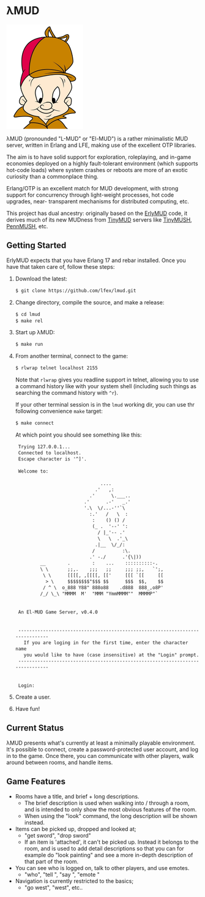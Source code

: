 # λMUD

<a href="https://raw.github.com/lfex/lmud/master/resources/images/El-Mud.png"><img src="resources/images/El-Mud.png"/></a><br/>

λMUD (pronounded "L-MUD" or "El-MUD") is a rather minimalistic MUD server,
written in Erlang and LFE, making use of the excellent OTP libraries.

The aim is to have solid support for exploration, roleplaying, and in-game
economies deployed on a highly fault-tolerant environment (which supports
hot-code loads) where system crashes or reboots are more of an exotic
curiosity than a commonplace thing.

Erlang/OTP is an excellent match for MUD development, with strong support
for concurrency through light-weight processes, hot code upgrades, near-
transparent mechanisms for distributed computing, etc.

This project has dual ancestry: originally based on the
[ErlyMUD](https://bitbucket.org/jwarlander/erlymud) code, it
derives much of its new MUDness from
[TinyMUD](http://en.wikipedia.org/wiki/TinyMUD) servers like
[TinyMUSH](http://en.wikipedia.org/wiki/TinyMUSH),
[PennMUSH](http://www.pennmush.org/),
etc.


## Getting Started

ErlyMUD expects that you have Erlang 17 and rebar installed. Once you have
that taken care of, follow these steps:

  1. Download the latest:

     ```sh
     $ git clone https://github.com/lfex/lmud.git
     ```

  1. Change directory, compile the source, and make a release:

     ```sh
     $ cd lmud
     $ make rel
     ```

  1. Start up λMUD:

     ```sh
     $ make run
     ```

  1. From another terminal, connect to the game:

     ```sh
     $ rlwrap telnet localhost 2155
     ```
     Note that ``rlwrap`` gives you readline support in telnet, allowing you
     to use a command history like with your system shell (including such
     things as searching the command history with ``^r``).

     If your other terminal session is in the ``lmud`` working dir, you can
     use thr following convenience ``make`` target:

     ```sh
     $ make connect
     ```

     At which point you should see something like this:

     ```
      Trying 127.0.0.1...
      Connected to localhost.
      Escape character is '^]'.

      Welcome to:

                                    ....
                                  .'   ,:
                                .'      \.___..
                              .'      .-'   _.'
                              '.\  \/...-''`\
                                :.'   /   \  :
                                 :    () () /
                                 (_ .  '--' ':
                                   / |_'-- .'
                                   \   \  .'_\
                                  .|__  \/_/:
                                 /          :\.
                                .' -./      .'{\|))
              __        .        :    ...    ::::::::::-.
              \ \       ;;,.    ;;;   ;;     ;;; ;;,   `';,
               \ \      [[[[, ,[[[[, [['     [[[ `[[     [[
                > \     $$$$$$$$"$$$ $$      $$$  $$,    $$
               / ^ \  o_888 Y88" 888o88    .d888  888_,o8P'
              /_/ \_\ "MMMM  M'  "MMM "YmmMMMM""  MMMMP"`


      An El-MUD Game Server, v0.4.0


      ------------------------------------------------------------------------------
        If you are loging in for the first time, enter the character name
        you would like to have (case insensitive) at the "Login" prompt.
      ------------------------------------------------------------------------------


      Login:
     ```

  1. Create a user.

  1. Have fun!


## Current Status

λMUD presents what's currently at least a minimally playable environment.
It's possible to connect, create a password-protected user account, and log
in to the game. Once there, you can communicate with other players, walk
around between rooms, and handle items.

## Game Features

  * Rooms have a title, and brief + long descriptions.
    * The brief description is used when walking into / through a room,
      and is intended to only show the most obvious features of the room.
    * When using the "look" command, the long description will be shown
      instead.
  * Items can be picked up, dropped and looked at;
    * "get sword", "drop sword"
    * If an item is 'attached', it can't be picked up. Instead it belongs to
      the room, and is used to add detail descriptions so that you can for
      example do "look painting" and see a more in-depth description of that
      part of the room.
  * You can see who is logged on, talk to other players, and use emotes.
    * "who", "tell <who> <what>", "say <something>", "emote <something>"
  * Navigation is currently restricted to the basics;
    * "go west", "west", etc..
